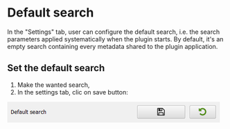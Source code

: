 # Default search

In the "Settings" tab, user can configure the default search, i.e. the search parameters applied systematically when the plugin starts. By default, it's an empty search containing every metadata shared to the plugin application.

## Set the default search

1. Make the wanted search,
2. In the settings tab, clic on save button:

![](https://raw.githubusercontent.com/isogeo/isogeo-plugin-qgis/master/img/settings_defaultSearch_en.png "Set the default search")

